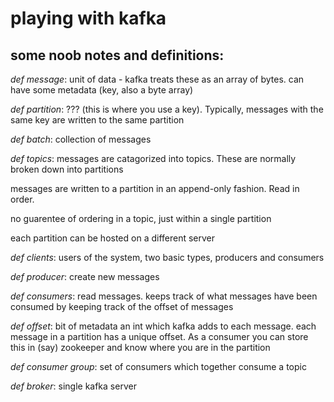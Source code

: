 # playing with kafka

## some noob notes and definitions:

*def message*: unit of data - kafka treats these as an array of bytes. can have some metadata (key, also a byte array)

*def partition*: ??? (this is where you use a key). Typically, messages with the same key are written to the same partition

*def batch*: collection of messages

*def topics*: messages are catagorized into topics. These are normally broken down into partitions

messages are written to a partition in an append-only fashion. Read in order.

no guarentee of ordering in a topic, just within a single partition

each partition can be hosted on a different server

*def clients*: users of the system, two basic types, producers and consumers

*def producer*: create new messages

*def consumers*: read messages. keeps track of what messages have been consumed by keeping track of the offset of messages

*def offset*: bit of metadata an int which kafka adds to each message. each message in a partition has a unique offset. As a consumer you can store this in (say) zookeeper and know where you are in the partition

*def consumer group*: set of consumers which together consume a topic

*def broker*: single kafka server
